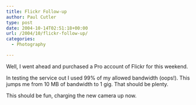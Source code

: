 ```yaml
---
title: Flickr Follow-up
author: Paul Cutler
type: post
date: 2004-10-14T02:51:18+00:00
url: /2004/10/flickr-follow-up/
categories:
  - Photography

---
```

Well, I went ahead and purchased a Pro account of Flickr for this weekend.

In testing the service out I used 99% of my allowed bandwidth (oops!). This jumps me from 10 MB of bandwidth to 1 gig. That should be plenty.

This should be fun, charging the new camera up now.